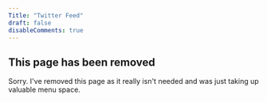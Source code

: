 ```yaml
---
Title: "Twitter Feed"
draft: false
disableComments: true
---
```

## This page has been removed
Sorry. I've removed this page as it really isn't needed and was just taking up valuable menu space.